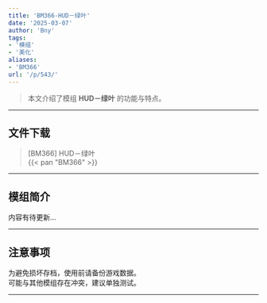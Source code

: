 ```yaml
---
title: 'BM366-HUD－绿叶'
date: '2025-03-07'
author: 'Bny'
tags:
- '模组'
- '美化'
aliases:
- 'BM366'
url: '/p/543/'
---
```


> 本文介绍了模组 **HUD－绿叶** 的功能与特点。

---

## 文件下载

> [BM366] HUD－绿叶  
{{< pan "BM366" >}}  

---

## 模组简介

>  
内容有待更新...  

---

## 注意事项

>  
为避免损坏存档，使用前请备份游戏数据。  
可能与其他模组存在冲突，建议单独测试。  

---

